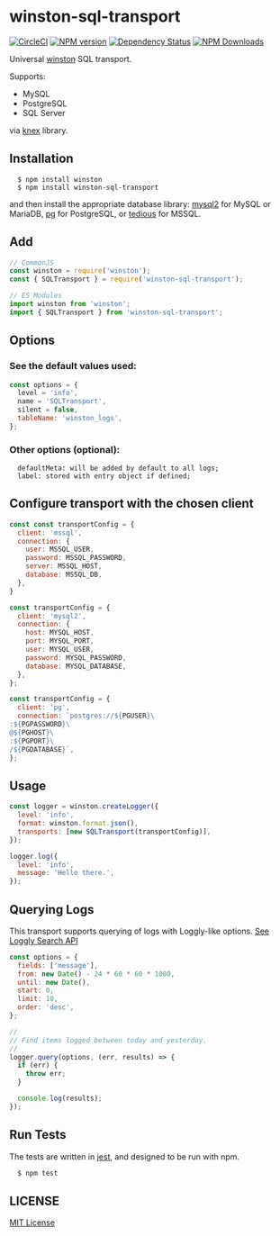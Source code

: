 # winston-sql-transport

[![CircleCI](https://circleci.com/gh/ofkindness/winston-sql-transport/tree/master.svg?style=svg)](https://circleci.com/gh/ofkindness/winston-sql-transport/tree/master)
[![NPM version](https://img.shields.io/npm/v/winston-sql-transport.svg)](https://npmjs.org/package/winston-sql-transport)
[![Dependency Status](https://david-dm.org/ofkindness/winston-sql-transport.svg?theme=shields.io)](https://david-dm.org/ofkindness/winston-sql-transport)
[![NPM Downloads](https://img.shields.io/npm/dm/winston-sql-transport.svg)](https://npmjs.org/package/winston-sql-transport)

Universal [winston](https://www.npmjs.com/package/winston) SQL transport.

Supports:

- MySQL
- PostgreSQL
- SQL Server

via [knex](https://knexjs.org/) library.

## Installation

```console
  $ npm install winston
  $ npm install winston-sql-transport
```

and then install the appropriate database library: [mysql2](https://github.com/sidorares/node-mysql2) for MySQL or MariaDB, [pg](https://github.com/brianc/node-postgres) for PostgreSQL, or [tedious](https://github.com/tediousjs/tedious) for MSSQL.

## Add

```js
// CommonJS
const winston = require('winston');
const { SQLTransport } = require('winston-sql-transport');

// ES Modules
import winston from 'winston';
import { SQLTransport } from 'winston-sql-transport';
```

## Options

### See the default values used:

```js
const options = {
  level = 'info',
  name = 'SQLTransport',
  silent = false,
  tableName: 'winston_logs',
};
```

### Other options (optional):

```
  defaultMeta: will be added by default to all logs;
  label: stored with entry object if defined;
```

## Configure transport with the chosen client

```js
const const transportConfig = {
  client: 'mssql',
  connection: {
    user: MSSQL_USER,
    password: MSSQL_PASSWORD,
    server: MSSQL_HOST,
    database: MSSQL_DB,
  },
}

const transportConfig = {
  client: 'mysql2',
  connection: {
    host: MYSQL_HOST,
    port: MYSQL_PORT,
    user: MYSQL_USER,
    password: MYSQL_PASSWORD,
    database: MYSQL_DATABASE,
  },
};

const transportConfig = {
  client: 'pg',
  connection: `postgres://${PGUSER}\
:${PGPASSWORD}\
@${PGHOST}\
:${PGPORT}\
/${PGDATABASE}`,
};
```

## Usage

```js
const logger = winston.createLogger({
  level: 'info',
  format: winston.format.json(),
  transports: [new SQLTransport(transportConfig)],
});

logger.log({
  level: 'info',
  message: 'Hello there.',
});
```

## Querying Logs

This transport supports querying of logs with Loggly-like options. [See Loggly Search API](https://www.loggly.com/docs/api-retrieving-data/)

```js
const options = {
  fields: ['message'],
  from: new Date() - 24 * 60 * 60 * 1000,
  until: new Date(),
  start: 0,
  limit: 10,
  order: 'desc',
};

//
// Find items logged between today and yesterday.
//
logger.query(options, (err, results) => {
  if (err) {
    throw err;
  }

  console.log(results);
});
```

## Run Tests

The tests are written in [jest](https://jestjs.io/), and designed to be run with npm.

```bash
  $ npm test
```

## LICENSE

[MIT License](http://en.wikipedia.org/wiki/MIT_License)
